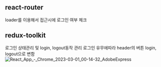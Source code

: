 ## react-router

loader를 이용해서 접근시에 로그인 여부 체크

## redux-toolkit

로그인 상태관리 및 login, logout동작 관리
로그인 유무에따라 header의 버튼 login, logout으로 변함
![React_App_-_Chrome_2023-03-01_00-14-32_AdobeExpress](https://user-images.githubusercontent.com/109419531/221899714-fef00e84-ba40-4aa5-bb63-48dcd2b960c0.gif)
